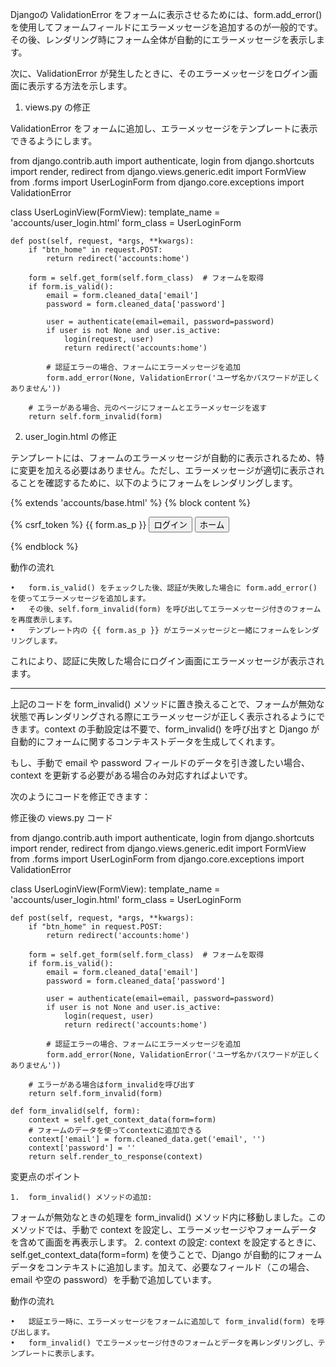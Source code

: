 Djangoの ValidationError をフォームに表示させるためには、form.add_error() を使用してフォームフィールドにエラーメッセージを追加するのが一般的です。その後、レンダリング時にフォーム全体が自動的にエラーメッセージを表示します。

次に、ValidationError が発生したときに、そのエラーメッセージをログイン画面に表示する方法を示します。

1. views.py の修正

ValidationError をフォームに追加し、エラーメッセージをテンプレートに表示できるようにします。

from django.contrib.auth import authenticate, login
from django.shortcuts import render, redirect
from django.views.generic.edit import FormView
from .forms import UserLoginForm
from django.core.exceptions import ValidationError

class UserLoginView(FormView):
    template_name = 'accounts/user_login.html'
    form_class = UserLoginForm

    def post(self, request, *args, **kwargs):
        if "btn_home" in request.POST:
            return redirect('accounts:home')

        form = self.get_form(self.form_class)  # フォームを取得
        if form.is_valid():
            email = form.cleaned_data['email']
            password = form.cleaned_data['password']

            user = authenticate(email=email, password=password)
            if user is not None and user.is_active:
                login(request, user)
                return redirect('accounts:home')

            # 認証エラーの場合、フォームにエラーメッセージを追加
            form.add_error(None, ValidationError('ユーザ名かパスワードが正しくありません'))

        # エラーがある場合、元のページにフォームとエラーメッセージを返す
        return self.form_invalid(form)

2. user_login.html の修正

テンプレートには、フォームのエラーメッセージが自動的に表示されるため、特に変更を加える必要はありません。ただし、エラーメッセージが適切に表示されることを確認するために、以下のようにフォームをレンダリングします。

{% extends 'accounts/base.html' %}
{% block content %}
<form method="POST">
    {% csrf_token %}
    {{ form.as_p }}  <!-- フォームに含まれるエラーメッセージを表示 -->
    <input type="hidden" name="next" value="{{ request.GET.next }}">
    <input type="submit" value="ログイン">
    <input type="submit" name="btn_home" value="ホーム" novalidate>
</form>
{% endblock %}

動作の流れ

	•	form.is_valid() をチェックした後、認証が失敗した場合に form.add_error() を使ってエラーメッセージを追加します。
	•	その後、self.form_invalid(form) を呼び出してエラーメッセージ付きのフォームを再度表示します。
	•	テンプレート内の {{ form.as_p }} がエラーメッセージと一緒にフォームをレンダリングします。

これにより、認証に失敗した場合にログイン画面にエラーメッセージが表示されます。


--------------------------------------------------------------------------------------------------------------------------------------------------------------------------------
上記のコードを form_invalid() メソッドに置き換えることで、フォームが無効な状態で再レンダリングされる際にエラーメッセージが正しく表示されるようにできます。context の手動設定は不要で、form_invalid() を呼び出すと Django が自動的にフォームに関するコンテキストデータを生成してくれます。

もし、手動で email や password フィールドのデータを引き渡したい場合、context を更新する必要がある場合のみ対応すればよいです。

次のようにコードを修正できます：

修正後の views.py コード

from django.contrib.auth import authenticate, login
from django.shortcuts import render, redirect
from django.views.generic.edit import FormView
from .forms import UserLoginForm
from django.core.exceptions import ValidationError

class UserLoginView(FormView):
    template_name = 'accounts/user_login.html'
    form_class = UserLoginForm

    def post(self, request, *args, **kwargs):
        if "btn_home" in request.POST:
            return redirect('accounts:home')

        form = self.get_form(self.form_class)  # フォームを取得
        if form.is_valid():
            email = form.cleaned_data['email']
            password = form.cleaned_data['password']

            user = authenticate(email=email, password=password)
            if user is not None and user.is_active:
                login(request, user)
                return redirect('accounts:home')

            # 認証エラーの場合、フォームにエラーメッセージを追加
            form.add_error(None, ValidationError('ユーザ名かパスワードが正しくありません'))

        # エラーがある場合はform_invalidを呼び出す
        return self.form_invalid(form)

    def form_invalid(self, form):
        context = self.get_context_data(form=form)
        # フォームのデータを使ってcontextに追加できる
        context['email'] = form.cleaned_data.get('email', '')
        context['password'] = ''
        return self.render_to_response(context)

変更点のポイント

	1.	form_invalid() メソッドの追加:
フォームが無効なときの処理を form_invalid() メソッド内に移動しました。このメソッドでは、手動で context を設定し、エラーメッセージやフォームデータを含めて画面を再表示します。
	2.	context の設定:
context を設定するときに、self.get_context_data(form=form) を使うことで、Django が自動的にフォームデータをコンテキストに追加します。加えて、必要なフィールド（この場合、email や空の password）を手動で追加しています。

動作の流れ

	•	認証エラー時に、エラーメッセージをフォームに追加して form_invalid(form) を呼び出します。
	•	form_invalid() でエラーメッセージ付きのフォームとデータを再レンダリングし、テンプレートに表示します。